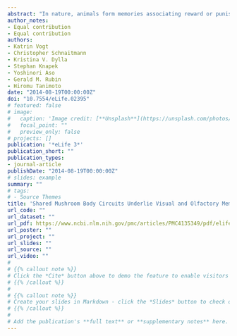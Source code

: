```yaml
---
abstract: "In nature, animals form memories associating reward or punishment with stimuli from different sensory modalities, such as smells and colors. It is unclear, however, how distinct sensory memories are processed in the brain. We established appetitive and aversive visual learning assays for *Drosophila* that are comparable to the widely used olfactory learning assays. These assays share critical features, such as reinforcing stimuli (sugar reward and electric shock punishment), and allow direct comparison of the cellular requirements for visual and olfactory memories. We found that the same subsets of dopamine neurons drive formation of both sensory memories. Furthermore, distinct yet partially overlapping subsets of mushroom body intrinsic neurons are required for visual and olfactory memories. Thus, our results suggest that distinct sensory memories are processed in a common brain center. Such centralization of related brain functions is an economical design that avoids the repetition of similar circuit motifs."
author_notes:
- Equal contribution
- Equal contribution
authors:
- Katrin Vogt
- Christopher Schnaitmann
- Kristina V. Dylla
- Stephan Knapek
- Yoshinori Aso
- Gerald M. Rubin
- Hiromu Tanimoto
date: "2014-08-19T00:00:00Z"
doi: "10.7554/eLife.02395"
# featured: false
# image:
#   caption: 'Image credit: [**Unsplash**](https://unsplash.com/photos/jdD8gXaTZsc)'
#   focal_point: ""
#   preview_only: false
# projects: []
publication: '*eLife 3*'
publication_short: ""
publication_types:
- journal-article
publishDate: "2014-08-19T00:00:00Z"
# slides: example
summary: ""
# tags:
# - Source Themes
title: 'Shared Mushroom Body Circuits Underlie Visual and Olfactory Memories in Drosophila'
url_code: ""
url_dataset: ""
url_pdf: https://www.ncbi.nlm.nih.gov/pmc/articles/PMC4135349/pdf/elife02395.pdf
url_poster: ""
url_project: ""
url_slides: ""
url_source: ""
url_video: ""
# 
# {{% callout note %}}
# Click the *Cite* button above to demo the feature to enable visitors to import publication metadata into their reference management software.
# {{% /callout %}}
# 
# {{% callout note %}}
# Create your slides in Markdown - click the *Slides* button to check out the example.
# {{% /callout %}}
# 
# Add the publication's **full text** or **supplementary notes** here. You can use rich formatting such as including [code, math, and images](https://docs.hugoblox.com/content/writing-markdown-latex/).
---
```


